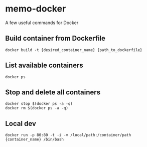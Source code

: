 # memo-docker
A few useful commands for Docker

## Build container from Dockerfile
`docker build -t {desired_container_name} {path_to_dockerfile}`

## List available containers
`docker ps`

## Stop and delete all containers
```
docker stop $(docker ps -a -q)
docker rm $(docker ps -a -q)
```

## Local dev
`docker run -p 80:80 -t -i -v /local/path:/container/path {container_name} /bin/bash`
